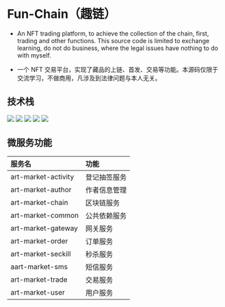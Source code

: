 # Fun-Chain（趣链）

* An NFT trading platform, to achieve the collection of the chain, first, trading and other functions. This source code is limited to exchange learning, do not do business, where the legal issues have nothing to do with myself.

* 一个 NFT 交易平台，实现了藏品的上链、首发、交易等功能。本源码仅限于交流学习，不做商用，凡涉及到法律问题与本人无关。



## 技术栈
<img src="https://img.shields.io/badge/Java-100%25-green" /> 

<img src="https://img.shields.io/badge/Spring%20Boot-100%25-yellow" />

<img src="https://img.shields.io/badge/%E6%B6%88%E6%81%AF%E4%B8%AD%E9%97%B4%E4%BB%B6-Rabbit%20MQ-red" />

<img src="https://img.shields.io/badge/%E6%95%B0%E6%8D%AE%E5%BA%93-MySQL-blue" />

<img src="https://img.shields.io/badge/%E7%BC%93%E5%AD%98-Redis-lightgrey" />



## 微服务功能
|  服务名  | 功能 |
| :----- | :----- |
| art-market-activity  | 登记抽签服务 |
| art-market-author   | 作者信息管理 |
| art-market-chain   | 区块链服务 |
| art-market-common   | 公共依赖服务 |
| art-market-gateway   | 网关服务 |
| art-market-order   | 订单服务 |
| art-market-seckill  | 秒杀服务 |
| aart-market-sms   | 短信服务 |
| art-market-trade   | 交易服务 |
| art-market-user   | 用户服务 |

